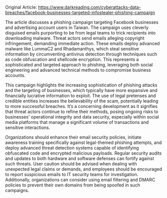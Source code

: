 Original Article: https://www.darkreading.com/cyberattacks-data-breaches/facebook-businesses-targeted-infostealer-phishing-campaign

The article discusses a phishing campaign targeting Facebook businesses and advertising account users in Taiwan. The campaign uses cleverly disguised emails purporting to be from legal teams to trick recipients into downloading malware. Threat actors send emails alleging copyright infringement, demanding immediate action. These emails deploy advanced malware like LummaC2 and Rhadamanthys, which steal sensitive information by circumventing antivirus detection through techniques such as code obfuscation and shellcode encryption. This represents a sophisticated and targeted approach to phishing, leveraging both social engineering and advanced technical methods to compromise business accounts.

This campaign highlights the increasing sophistication of phishing attacks and the targeting of businesses, which typically have more expansive and financially lucrative information to exploit. The use of legal pretenses and credible entities increases the believability of the scam, potentially leading to more successful breaches. It’s a concerning development as it signifies that threat actors continue to refine their methods, posing ongoing risks to businesses' operational integrity and data security, especially within social media platforms that manage a significant volume of transactions and sensitive interactions.

Organizations should enhance their email security policies, initiate awareness training specifically against legal-themed phishing attempts, and deploy advanced threat detection systems capable of identifying obfuscated code and encrypted malicious payloads. Regular security audits and updates to both hardware and software defenses can fortify against such threats. User caution should be advised when dealing with unexpected legal claims or demands, and employees should be encouraged to report suspicious emails to IT security teams for investigation. Additionally, organizations can consider using email filtering and DMARC policies to prevent their own domains from being spoofed in such campaigns.